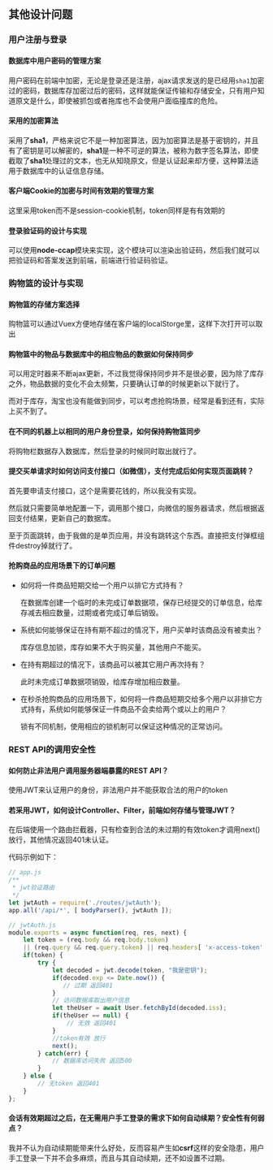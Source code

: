 ## 其他设计问题

### 用户注册与登录

#### 数据库中用户密码的管理方案

用户密码在前端中加密，无论是登录还是注册，ajax请求发送的是已经用`sha1`加密过的密码，数据库存加密过后的密码，这样就能保证传输和存储安全，只有用户知道原文是什么，即使被抓包或者拖库也不会使用户面临撞库的危险。

#### 采用的加密算法

采用了**sha1**，严格来说它不是一种加密算法，因为加密算法是基于密钥的，并且有了密钥是可以解密的，**sha1**是一种不可逆的算法，被称为数字签名算法，即使截取了**sha1**处理过的文本，也无从知晓原文，但是认证起来却方便，这种算法适用于数据库中的认证信息存储。

#### 客户端Cookie的加密与时间有效期的管理方案

这里采用token而不是session-cookie机制，token同样是有有效期的

#### 登录验证码的设计与实现

可以使用**node-ccap**模块来实现，这个模块可以渲染出验证码，然后我们就可以把验证码和答案发送到前端，前端进行验证码验证。

### 购物篮的设计与实现

#### 购物篮的存储方案选择

购物篮可以通过Vuex方便地存储在客户端的localStorge里，这样下次打开可以取出

#### 购物篮中的物品与数据库中的相应物品的数据如何保持同步

可以用定时器来不断ajax更新，不过我觉得保持同步并不是很必要，因为除了库存之外，物品数据的变化不会太频繁，只要确认订单的时候更新以下就行了。

而对于库存，淘宝也没有能做到同步，可以考虑抢购场景，经常是看到还有，实际上买不到了。

#### 在不同的机器上以相同的用户身份登录，如何保持购物篮同步

将购物栏数据存入数据库，然后登录的时候同时取出就行了。

#### 提交买单请求时如何访问支付接口（如微信），支付完成后如何实现页面跳转？

首先要申请支付接口，这个是需要花钱的，所以我没有实现。

然后就只需要简单地配置一下，调用那个接口，向微信的服务器请求，然后根据返回支付结果，更新自己的数据库。

至于页面跳转，由于我做的是单页应用，并没有跳转这个东西。直接把支付弹框组件destroy掉就行了。

#### 抢购商品的应用场景下的订单问题

+ 如何将一件商品短期交给一个用户以排它方式持有？

  在数据库创建一个临时的未完成订单数据项，保存已经提交的订单信息，给库存减去相应数量，过期或者完成订单后销毁。

+ 系统如何能够保证在持有期不超过的情况下，用户买单时该商品没有被卖出？

  库存信息加锁，库存如果不大于购买量，其他用户不能买。

+ 在持有期超过的情况下，该商品可以被其它用户再次持有？

  此时未完成订单数据项销毁，给库存增加相应数量。

+ 在秒杀抢购商品的应用场景下，如何将一件商品短期交给多个用户以非排它方式持有，系统如何能够保证一件商品不会卖给两个或以上的用户？

  锁有不同机制，使用相应的锁机制可以保证这种情况的正常访问。

### REST API的调用安全性

#### 如何防止非法用户调用服务器端暴露的REST API？

使用JWT来认证用户的身份，非法用户并不能获取合法的用户的token

#### 若采用JWT，如何设计Controller、Filter，前端如何存储与管理JWT？

在后端使用一个路由拦截器，只有检查到合法的未过期的有效token才调用next()放行，其他情况返回401未认证。

代码示例如下：

```js
// app.js
/**
 * jwt验证路由
 */
let jwtAuth = require('./routes/jwtAuth');
app.all('/api/*', [ bodyParser(), jwtAuth ]);

// jwtAuth.js
module.exports = async function(req, res, next) {
    let token = (req.body && req.body.token) 
    || (req.query && req.query.token) || req.headers[ 'x-access-token' ];
    if(token) {
        try {
            let decoded = jwt.decode(token, "我是密钥");
            if(decoded.exp <= Date.now()) {
               // 过期 返回401 
            }
            // 访问数据库取出用户信息
            let theUser = await User.fetchById(decoded.iss);
            if(theUser == null) {
                // 无效 返回401
            }
          	//token有效 放行
            next();
        } catch(err) {
            // 数据库访问失败 返回500
        }
    } else {
        // 无token 返回401
    }
};


```

#### 会话有效期超过之后，在无需用户手工登录的需求下如何自动续期？安全性有何弱点？

我并不认为自动续期能带来什么好处，反而容易产生如**csrf**这样的安全隐患，用户手工登录一下并不会多麻烦，而且与其自动续期，还不如设置不过期。


